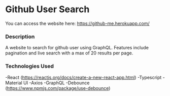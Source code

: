 # Github User Search

You can access the website here: https://github-me.herokuapp.com/

### Description

A website to search for github user using GraphQL. Features include pagination and live search with a max of 20 results per page.

### Technologies Used

-React (https://reactjs.org/docs/create-a-new-react-app.html)
-Typescript
-Material UI
-Axios
-GraphQL
-Debounce (https://www.npmjs.com/package/use-debounce)
